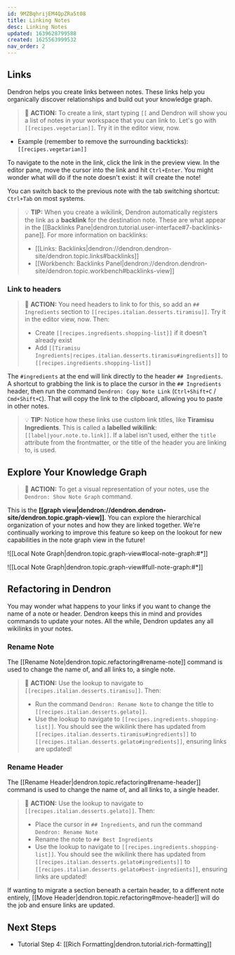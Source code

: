 ```yaml
---
id: 9MZBqhrijEM4QpZRa5t08
title: Linking Notes
desc: Linking Notes
updated: 1639628799588
created: 1625563999532
nav_order: 2
---
```


## Links

Dendron helps you create links between notes. These links help you organically discover relationships and build out your knowledge graph.

> 🌱 **ACTION:** To create a link, start typing `[[` and Dendron will show you a list of notes in your workspace that you can link to. Let's go with `[[recipes.vegetarian]]`. Try it in the editor view, now.

- Example (remember to remove the surrounding backticks): `[[recipes.vegetarian]]`

To navigate to the note in the link, click the link in the preview view. In the editor pane, move the cursor into the link and hit `Ctrl+Enter`. You might wonder what will do if the note doesn't exist: it will create the note!

You can switch back to the previous note with the tab switching shortcut: `Ctrl+Tab` on most systems.

> 💡 **TIP:** When you create a wikilink, Dendron automatically registers the link as a **backlink** for the destination note. These are what appear in the [[Backlinks Pane|dendron.tutorial.user-interface#7-backlinks-pane]]. For more information on backlinks:
> - [[Links: Backlinks|dendron://dendron.dendron-site/dendron.topic.links#backlinks]]
> - [[Workbench: Backlinks Panel|dendron://dendron.dendron-site/dendron.topic.workbench#backlinks-view]]

### Link to headers

> 🌱 **ACTION:** You need headers to link to for this, so add an `## Ingredients` section to `[[recipes.italian.desserts.tiramisu]]`. Try it in the editor view, now. Then:
> - Create `[[recipes.ingredients.shopping-list]]` if it doesn't already exist
> - Add `[[Tiramisu Ingredients|recipes.italian.desserts.tiramisu#ingredients]]` to `[[recipes.ingredients.shopping-list]]`

The `#ingredients` at the end will link directly to the header `## Ingredients`. A shortcut to grabbing the link is to place the cursor in the `## Ingredients` header, then run the command `Dendron: Copy Note Link` (`Ctrl+Shift+C` / `Cmd+Shift+C`). That will copy the link to the clipboard, allowing you to paste in other notes.

> 💡 **TIP:** Notice how these links use custom link titles, like **Tiramisu Ingredients**. This is called a **labelled wikilink**: `[[label|your.note.to.link]]`. If a label isn't used, either the `title` attribute from the frontmatter, or the title of the header you are linking to, is used.

## Explore Your Knowledge Graph

> 🌱 **ACTION:** To get a visual representation of your notes, use the `Dendron: Show Note Graph` command.

This is the **[[graph view|dendron://dendron.dendron-site/dendron.topic.graph-view]]**. You can explore the hierarchical organization of your notes and how they are linked together. We're continually working to improve this feature so keep on the lookout for new capabilities in the note graph view in the future!

![[Local Note Graph|dendron.topic.graph-view#local-note-graph:#*]]

![[Local Note Graph|dendron.topic.graph-view#full-note-graph:#*]]

## Refactoring in Dendron

You may wonder what happens to your links if you want to change the name of a note or header. Dendron keeps this in mind and provides commands to update your notes. All the while, Dendron updates any all wikilinks in your notes.

### Rename Note

The [[Rename Note|dendron.topic.refactoring#rename-note]] command is used to change the name of, and all links to, a single note.

> 🌱 **ACTION:** Use the lookup to navigate to `[[recipes.italian.desserts.tiramisu]]`. Then:
> - Run the command `Dendron: Rename Note` to change the title to `[[recipes.italian.desserts.gelato]]`.
> - Use the lookup to navigate to `[[recipes.ingredients.shopping-list]]`. You should see the wikilink there has updated from `[[recipes.italian.desserts.tiramisu#ingredients]]` to `[[recipes.italian.desserts.gelato#ingredients]]`, ensuring links are updated!

### Rename Header

The [[Rename Header|dendron.topic.refactoring#rename-header]] command is used to change the name of, and all links to, a single header.

> 🌱 **ACTION:** Use the lookup to navigate to `[[recipes.italian.desserts.gelato]]`. Then:
> - Place the cursor in `## Ingredients`, and run the command `Dendron: Rename Note`
> - Rename the note to `## Best Ingredients`
> - Use the lookup to navigate to `[[recipes.ingredients.shopping-list]]`. You should see the wikilink there has updated from `[[recipes.italian.desserts.gelato#ingredients]]` to `[[recipes.italian.desserts.gelato#best-ingredients]]`, ensuring links are updated!

If wanting to migrate a section beneath a certain header, to a different note entirely, [[Move Header|dendron.topic.refactoring#move-header]] will do the job and ensure links are updated.

## Next Steps

- Tutorial Step 4: [[Rich Formatting|dendron.tutorial.rich-formatting]]
